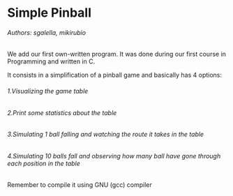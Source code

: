 # Simple Pinball

###### _Authors: sgalella, mikirubio_

We add our first own-written program. It was done during our first course in Programming and written in C.

It consists in a simplification of a pinball game and basically has 4 options:
###### 1.Visualizing the game table
###### 2.Print some statistics about the table
###### 3.Simulating 1 ball falling and watching the route it takes in the table
###### 4.Simulating 10 balls fall and observing how many ball have gone through each position in the table
	
Remember to compile it using GNU (gcc) compiler
